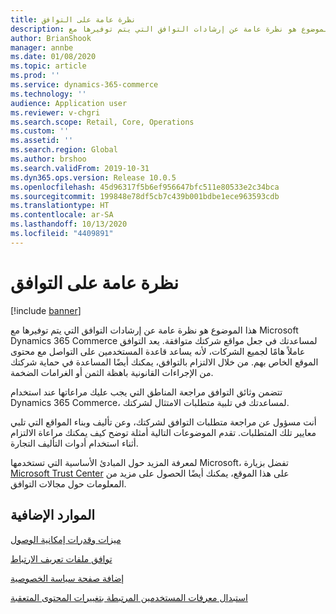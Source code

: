 ```yaml
---
title: ‏‫نظرة عامة على التوافق
description: هذا الموضوع هو نظرة عامة عن إرشادات التوافق التي يتم توفيرها مع Microsoft Dynamics 365 Commerce لمساعدتك في جعل مواقع شركتك متوافقة.
author: BrianShook
manager: annbe
ms.date: 01/08/2020
ms.topic: article
ms.prod: ''
ms.service: dynamics-365-commerce
ms.technology: ''
audience: Application user
ms.reviewer: v-chgri
ms.search.scope: Retail, Core, Operations
ms.custom: ''
ms.assetid: ''
ms.search.region: Global
ms.author: brshoo
ms.search.validFrom: 2019-10-31
ms.dyn365.ops.version: Release 10.0.5
ms.openlocfilehash: 45d96317f5b6ef956647bfc511e80533e2c34bca
ms.sourcegitcommit: 199848e78df5cb7c439b001bdbe1ece963593cdb
ms.translationtype: HT
ms.contentlocale: ar-SA
ms.lasthandoff: 10/13/2020
ms.locfileid: "4409891"
---
```

# <a name="compliance-overview"></a>‏‫نظرة عامة على التوافق


[!include [banner](includes/banner.md)]

هذا الموضوع هو نظرة عامة عن إرشادات التوافق التي يتم توفيرها مع Microsoft Dynamics 365 Commerce لمساعدتك في جعل مواقع شركتك متوافقة. يعد التوافق عاملاً هامًا لجميع الشركات، لأنه يساعد قاعدة المستخدمين على التواصل مع محتوى الموقع الخاص بهم. من خلال الالتزام بالتوافق، يمكنك أيضًا المساعدة في حماية شركتك من الإجراءات القانونية باهظة الثمن أو الغرامات الضخمة.

تتضمن وثائق التوافق مراجعة المناطق التي يجب عليك مراعاتها عند استخدام Dynamics 365 Commerce، لمساعدتك في تلبية متطلبات الامتثال لشركتك.

أنت مسؤول عن مراجعة متطلبات التوافق لشركتك، وعن تأليف وبناء المواقع التي تلبي معايير تلك المتطلبات. تقدم الموضوعات التالية أمثلة توضح كيف يمكنك مراعاة الالتزام أثناء استخدام أدوات التأليف التجارة.

لمعرفة المزيد حول المبادئ الأساسية التي تستخدمها Microsoft، تفضل بزيارة [Microsoft Trust Center](https://www.microsoft.com/trust-center) على هذا الموقع، يمكنك أيضًا الحصول على مزيد من المعلومات حول مجالات التوافق.

## <a name="additional-resources"></a>الموارد الإضافية

[ميزات وقدرات إمكانية الوصول](accessibility.md)

[توافق ملفات تعريف الارتباط](cookie-compliance.md)

[إضافة صفحة سياسة الخصوصية](add-privacy-page.md)

[استبدال معرفات المستخدمين المرتبطة بتغييرات المحتوى المتعقبة](replace-IDs-tracked-changes.md)
